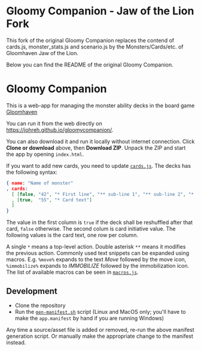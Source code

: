 # Gloomy Companion - Jaw of the Lion Fork

This fork of the original Gloomy Companion replaces the contend of cards.js, monster_stats.js and scenario.js by the Monsters/Cards/etc. of Gloomhaven Jaw of the Lion.

Below you can find the README of the original Gloomy Companion.


# Gloomy Companion

This is a web-app for managing the monster ability decks in the board game [Gloomhaven](https://boardgamegeek.com/boardgame/174430/gloomhaven)

You can run it from the web directly on <https://johreh.github.io/gloomycompanion/>.

You can also download it and run it locally without internet connection. Click __Clone or download__ above, then __Download ZIP__. Unpack the ZIP and start the app by opening `index.html`.

If you want to add new cards, you need to update [`cards.js`](cards.js). The decks has the following syntax:

```json
{ name: "Name of monster"
, cards:
  [ [false, "42", "* First line", "** sub-line 1", "** sub-line 2", "* Second line"]
  , [true,  "55", "* Card text"]
  ]
}
```

The value in the first column is `true` if the deck shall be reshuffled after that card, `false` otherwise. The second colum is card initiative value. The following values is the card text, one row per column.

A single `*` means a top-level action. Double asterisk `**` means it modifies the previous action. Commonly used text snippets can be expanded using macros. E.g. `%move%` expands to the text _Move_ followed by the move icon, `%immobilize%` expands to _IMMOBILIZE_ followed by the immobilization icon. The list of available macros can be seen in [`macros.js`](macros.js).

## Development

* Clone the repository
* Run the [`gen-manifest.sh`](gen-manifest.sh) script (Linux and MacOS only; you'll have to make the `app.manifest` by hand if you are running Windows)

Any time a source/asset file is added or removed, re-run the above manifest generation script. Or manually make the appropriate change to the manifest instead.
